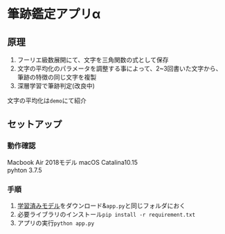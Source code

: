 # 筆跡鑑定アプリα  

## 原理  
1. フーリエ級数展開にて、文字を三角関数の式として保存  
2. 文字の平均化のパラメータを調整する事によって、2~3回書いた文字から、筆跡の特徴の同じ文字を複製   
3. 深層学習で筆跡判定(改良中)  

文字の平均化は`demo`にて紹介

## セットアップ
### 動作確認  
Macbook Air 2018モデル macOS Catalina10.15  
pyhton 3.7.5  
### 手順
1. [学習済みモデル](https://www.dropbox.com/s/qxubpa5f3oiano6/Get%20Started%20with%20Dropbox%20Paper.url?dl=0)をダウンロード&`app.py`と同じフォルダにおく  
2. 必要ライブラリのインストール`pip install -r requirement.txt`  
3. アプリの実行`python app.py`  

